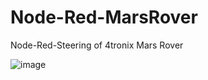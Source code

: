 # Node-Red-MarsRover
Node-Red-Steering of 4tronix Mars Rover

![image](https://user-images.githubusercontent.com/7813965/216819388-abfdc448-90c6-4d5d-88a9-314e2b221c28.png)

